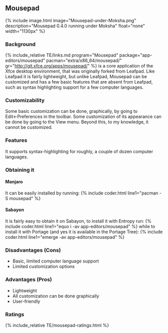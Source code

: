 ## Mousepad
{% include image.html image="Mousepad-under-Moksha.png" description="Mousepad 0.4.0 running under Moksha" float="none" width="1130px" %}

### Background
{% include_relative TE/links.md program="Mousepad" package="app-editors/mousepad" pacman="extra/x86_64/mousepad/" gr="http://git.xfce.org/apps/mousepad/" %} is a core application of the Xfce desktop environment, that was originally forked from Leafpad. Like Leafpad it is fairly lightweight, but unlike Leafpad, Mousepad can be customized and has a few basic features that are absent from Leafpad, such as syntax highlighting support for a few computer languages.

### Customizability
Some basic customization can be done, graphically, by going to Edit←Preferences in the toolbar. Some customization of its appearance can be done by going to the View menu. Beyond this, to my knowledge, it cannot be customized.

### Features
It supports syntax-highlighting for roughly, a couple of dozen computer languages.

### Obtaining it
#### Manjaro
It can be easily installed by running:
{% include coder.html line1="pacman -S mousepad" %}

#### Sabayon
It is fairly easy to obtain it on Sabayon, to install it with Entropy run:
{% include coder.html line1="equo i -av app-editors/mousepad" %}
while to install it with Portage (and yes it is available in the Portage Tree):
{% include coder.html line1="emerge -av app-editors/mousepad" %}

### Disadvantages (Cons)
* Basic, limited computer language support
* Limited customization options

### Advantages (Pros)
* Lightweight
* All customization can be done graphically
* User-friendly

### Ratings
{% include_relative TE/mousepad-ratings.html %}
